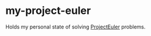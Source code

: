 # my-project-euler

Holds my personal state of solving [ProjectEuler](https://projecteuler.net) problems.
